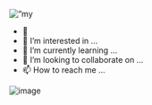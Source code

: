 

<p align=”center”>
<img src=”https://user-images.githubusercontent.com/97243628/158803056-6e1418dc-5d11-4cce-a0f9-8db4c3f5d7ad.PNG" alt=”my banner”>
</p>





- 👋
- 👀 I’m interested in ...
- 🌱 I’m currently learning ...
- 💞️ I’m looking to collaborate on ...
- 📫 How to reach me ...

<!---
l3miage-crivoid/l3miage-crivoid is a ✨ special ✨ repository because its `README.md` (this file) appears on your GitHub profile.
You can click the Preview link to take a look at your changes.
--->
![image](https://user-images.githubusercontent.com/97243628/158800898-7701ca59-77ae-4576-982c-563cc35fa2a8.png)

